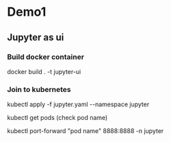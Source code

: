 # Demo1

## Jupyter as ui

### Build docker container
docker build . -t jupyter-ui

### Join to kubernetes
kubectl apply -f jupyter.yaml --namespace jupyter

kubectl get pods (check pod name)

kubectl port-forward "pod name" 8888:8888 -n jupyter
